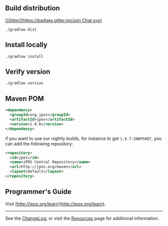 ## Build distribution
[![Gitter](https://badges.gitter.im/Join Chat.svg)](https://gitter.im/jpos/jPOS?utm_source=badge&utm_medium=badge&utm_campaign=pr-badge&utm_content=badge)

    ./gradlew dist

    
## Install locally

    ./gradlew install
    
## Verify version

    ./gradlew version
    
## Maven POM

```xml
<dependency>
  <groupId>org.jpos</groupId>
  <artifactId>jpos</artifactId>
  <version>1.9.6</version>
</dependency>
```

if you want to use our nightly builds, for instance to get `1.9.7-SNAPSHOT`, you can
add the following repository:

```xml
<repository>
  <id>jpos</id>
  <name>jPOS Central Repository</name>
  <url>http://jpos.org/maven</url>
  <layout>default</layout>
</repository>
```

## Programmer's Guide

Visit [http://jpos.org/learn](http://jpos.org/learn).

----
See the [ChangeLog:](http://jpos.org/wiki/ChangeLog) or visit the [Resources](http://jpos.org/resources) page for additional information.
